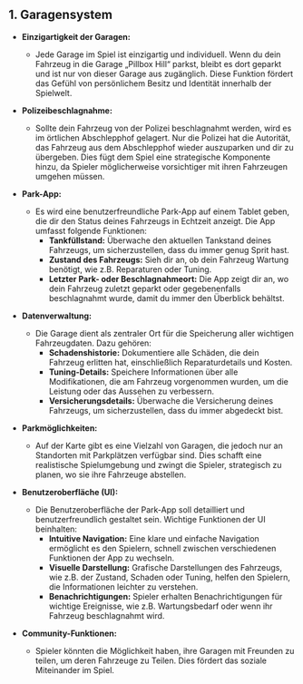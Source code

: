 ## 1. Garagensystem

-   **Einzigartigkeit der Garagen:**

    -   Jede Garage im Spiel ist einzigartig und individuell. Wenn du dein Fahrzeug in die Garage „Pillbox Hill“ parkst, bleibt es dort geparkt und ist nur von dieser Garage aus zugänglich. Diese Funktion fördert das Gefühl von persönlichem Besitz
        und Identität innerhalb der Spielwelt.

-   **Polizeibeschlagnahme:**

    -   Sollte dein Fahrzeug von der Polizei beschlagnahmt werden, wird es im örtlichen Abschlepphof gelagert. Nur die Polizei hat die Autorität, das Fahrzeug aus dem Abschlepphof wieder auszuparken und dir zu übergeben. Dies fügt dem Spiel eine
        strategische Komponente hinzu, da Spieler möglicherweise vorsichtiger mit ihren Fahrzeugen umgehen müssen.

-   **Park-App:**

    -   Es wird eine benutzerfreundliche Park-App auf einem Tablet geben, die dir den Status deines Fahrzeugs in Echtzeit anzeigt. Die App umfasst folgende Funktionen:
        -   **Tankfüllstand:** Überwache den aktuellen Tankstand deines Fahrzeugs, um sicherzustellen, dass du immer genug Sprit hast.
        -   **Zustand des Fahrzeugs:** Sieh dir an, ob dein Fahrzeug Wartung benötigt, wie z.B. Reparaturen oder Tuning.
        -   **Letzter Park- oder Beschlagnahmeort:** Die App zeigt dir an, wo dein Fahrzeug zuletzt geparkt oder gegebenenfalls beschlagnahmt wurde, damit du immer den Überblick behältst.

-   **Datenverwaltung:**

    -   Die Garage dient als zentraler Ort für die Speicherung aller wichtigen Fahrzeugdaten. Dazu gehören:
        -   **Schadenshistorie:** Dokumentiere alle Schäden, die dein Fahrzeug erlitten hat, einschließlich Reparaturdetails und Kosten.
        -   **Tuning-Details:** Speichere Informationen über alle Modifikationen, die am Fahrzeug vorgenommen wurden, um die Leistung oder das Aussehen zu verbessern.
        -   **Versicherungsdetails:** Überwache die Versicherung deines Fahrzeugs, um sicherzustellen, dass du immer abgedeckt bist.

-   **Parkmöglichkeiten:**

    -   Auf der Karte gibt es eine Vielzahl von Garagen, die jedoch nur an Standorten mit Parkplätzen verfügbar sind. Dies schafft eine realistische Spielumgebung und zwingt die Spieler, strategisch zu planen, wo sie ihre Fahrzeuge abstellen.

-   **Benutzeroberfläche (UI):**

    -   Die Benutzeroberfläche der Park-App soll detailliert und benutzerfreundlich gestaltet sein. Wichtige Funktionen der UI beinhalten:
        -   **Intuitive Navigation:** Eine klare und einfache Navigation ermöglicht es den Spielern, schnell zwischen verschiedenen Funktionen der App zu wechseln.
        -   **Visuelle Darstellung:** Grafische Darstellungen des Fahrzeugs, wie z.B. der Zustand, Schaden oder Tuning, helfen den Spielern, die Informationen leichter zu verstehen.
        -   **Benachrichtigungen:** Spieler erhalten Benachrichtigungen für wichtige Ereignisse, wie z.B. Wartungsbedarf oder wenn ihr Fahrzeug beschlagnahmt wird.

-   **Community-Funktionen:**
    -   Spieler könnten die Möglichkeit haben, ihre Garagen mit Freunden zu teilen, um deren Fahrzeuge zu Teilen. Dies fördert das soziale Miteinander im Spiel.

